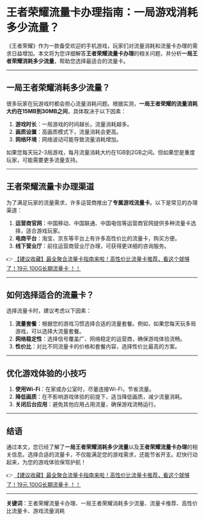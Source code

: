 # 王者荣耀流量卡办理指南：一局游戏消耗多少流量？

《王者荣耀》作为一款备受欢迎的手机游戏，玩家们对流量消耗和流量卡办理的需求日益增加。本文将为您详细解答**王者荣耀流量卡办理**的相关问题，并分析**一局王者荣耀消耗多少流量**，帮助您选择最适合的流量卡。

---

## 一局王者荣耀消耗多少流量？

很多玩家在玩游戏时都会担心流量消耗问题。根据实测，**一局王者荣耀的流量消耗大约在15MB到30MB之间**，具体取决于以下因素：

1. **游戏时长**：一局游戏的时间越长，流量消耗越多。
2. **画质设置**：高画质模式下，流量消耗会更高。
3. **网络环境**：网络波动可能导致流量消耗增加。

如果您每天玩2-3局游戏，每月流量消耗大约在1GB到2GB之间。但如果您是重度玩家，可能需要更多流量支持。

---

## 王者荣耀流量卡办理渠道

为了满足玩家的流量需求，许多运营商推出了**专属游戏流量卡**。以下是常见的办理渠道：

1. **运营商官网**：中国移动、中国联通、中国电信等运营商官网提供多种流量卡选择，适合游戏玩家。
2. **电商平台**：淘宝、京东等平台上有许多高性价比的流量卡，购买方便。
3. **线下营业厅**：前往运营商营业厅办理，可获得更详细的咨询服务。

👉 [【建议收藏】最全聚合流量卡指南来啦！高性价比流量卡推荐，看这个就够了！19元 100G长期流量卡 ！！](https://bit.ly/Liuliangka)

---

## 如何选择适合的流量卡？

选择流量卡时，建议考虑以下因素：

1. **流量套餐**：根据您的游戏习惯选择合适的流量套餐。例如，如果您每天玩多局游戏，可以选择大流量套餐。
2. **网络稳定性**：选择信号覆盖广、网络稳定的运营商，确保游戏体验流畅。
3. **性价比**：对比不同流量卡的价格和套餐内容，选择性价比最高的方案。

---

## 优化游戏体验的小技巧

1. **使用Wi-Fi**：在家或办公室时，尽量连接Wi-Fi，节省流量。
2. **降低画质**：在不影响游戏体验的前提下，适当降低画质，减少流量消耗。
3. **关闭后台应用**：避免其他应用占用流量，确保游戏流畅运行。

---

## 结语

通过本文，您已经了解了**一局王者荣耀消耗多少流量**以及**王者荣耀流量卡办理**的相关信息。选择合适的流量卡，不仅能满足您的游戏需求，还能节省开支。赶快行动起来，为您的游戏体验保驾护航！

👉 [【建议收藏】最全聚合流量卡指南来啦！高性价比流量卡推荐，看这个就够了！19元 100G长期流量卡 ！！](https://bit.ly/Liuliangka)

---

**关键词**：王者荣耀流量卡办理、一局王者荣耀消耗多少流量、流量卡推荐、高性价比流量卡、游戏流量消耗